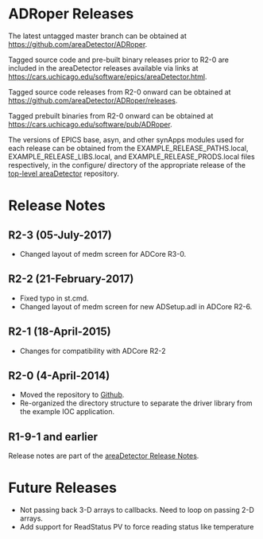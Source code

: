 ADRoper Releases
================

The latest untagged master branch can be obtained at
https://github.com/areaDetector/ADRoper.

Tagged source code and pre-built binary releases prior to R2-0 are included
in the areaDetector releases available via links at
https://cars.uchicago.edu/software/epics/areaDetector.html.

Tagged source code releases from R2-0 onward can be obtained at 
https://github.com/areaDetector/ADRoper/releases.

Tagged prebuilt binaries from R2-0 onward can be obtained at
https://cars.uchicago.edu/software/pub/ADRoper.

The versions of EPICS base, asyn, and other synApps modules used for each release can be obtained from 
the EXAMPLE_RELEASE_PATHS.local, EXAMPLE_RELEASE_LIBS.local, and EXAMPLE_RELEASE_PRODS.local
files respectively, in the configure/ directory of the appropriate release of the 
[top-level areaDetector](https://github.com/areaDetector/areaDetector) repository.


Release Notes
=============
R2-3 (05-July-2017)
----
* Changed layout of medm screen for ADCore R3-0.


R2-2 (21-February-2017)
----
* Fixed typo in st.cmd.
* Changed layout of medm screen for new ADSetup.adl in ADCore R2-6.


R2-1 (18-April-2015)
----
* Changes for compatibility with ADCore R2-2


R2-0 (4-April-2014)
----
* Moved the repository to [Github](https://github.com/areaDetector/ADRoper).
* Re-organized the directory structure to separate the driver library from the example IOC application.


R1-9-1 and earlier
------------------
Release notes are part of the
[areaDetector Release Notes](https://cars.uchicago.edu/software/epics/areaDetectorReleaseNotes.html).

Future Releases
===============
* Not passing back 3-D arrays to callbacks.  Need to loop on passing 2-D arrays.
* Add support for ReadStatus PV to force reading status like temperature
